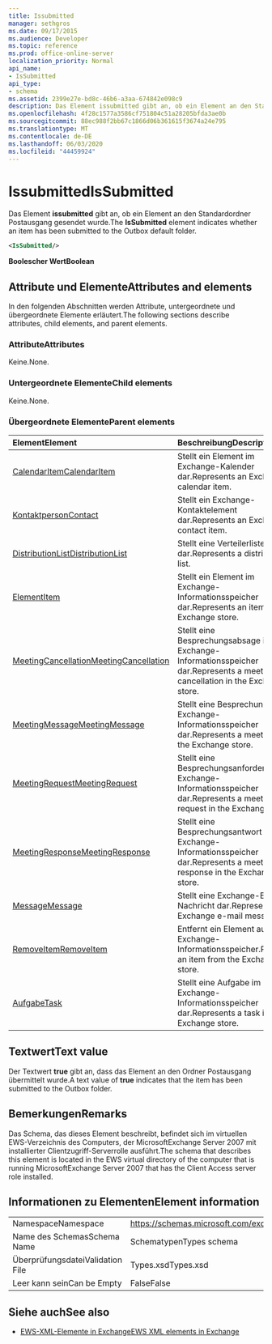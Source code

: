 ```yaml
---
title: Issubmitted
manager: sethgros
ms.date: 09/17/2015
ms.audience: Developer
ms.topic: reference
ms.prod: office-online-server
localization_priority: Normal
api_name:
- IsSubmitted
api_type:
- schema
ms.assetid: 2399e27e-bd8c-46b6-a3aa-674842e098c9
description: Das Element issubmitted gibt an, ob ein Element an den Standardordner Postausgang gesendet wurde.
ms.openlocfilehash: 4f28c1577a3586cf751804c51a28205bfda3ae0b
ms.sourcegitcommit: 88ec988f2bb67c1866d06b361615f3674a24e795
ms.translationtype: MT
ms.contentlocale: de-DE
ms.lasthandoff: 06/03/2020
ms.locfileid: "44459924"
---
```

# <a name="issubmitted"></a><span data-ttu-id="a7e12-103">Issubmitted</span><span class="sxs-lookup"><span data-stu-id="a7e12-103">IsSubmitted</span></span>

<span data-ttu-id="a7e12-104">Das Element **issubmitted** gibt an, ob ein Element an den Standardordner Postausgang gesendet wurde.</span><span class="sxs-lookup"><span data-stu-id="a7e12-104">The **IsSubmitted** element indicates whether an item has been submitted to the Outbox default folder.</span></span> 
  
```xml
<IsSubmitted/>
```

 <span data-ttu-id="a7e12-105">**Boolescher Wert**</span><span class="sxs-lookup"><span data-stu-id="a7e12-105">**Boolean**</span></span>
## <a name="attributes-and-elements"></a><span data-ttu-id="a7e12-106">Attribute und Elemente</span><span class="sxs-lookup"><span data-stu-id="a7e12-106">Attributes and elements</span></span>

<span data-ttu-id="a7e12-107">In den folgenden Abschnitten werden Attribute, untergeordnete und übergeordnete Elemente erläutert.</span><span class="sxs-lookup"><span data-stu-id="a7e12-107">The following sections describe attributes, child elements, and parent elements.</span></span>
  
### <a name="attributes"></a><span data-ttu-id="a7e12-108">Attribute</span><span class="sxs-lookup"><span data-stu-id="a7e12-108">Attributes</span></span>

<span data-ttu-id="a7e12-109">Keine.</span><span class="sxs-lookup"><span data-stu-id="a7e12-109">None.</span></span>
  
### <a name="child-elements"></a><span data-ttu-id="a7e12-110">Untergeordnete Elemente</span><span class="sxs-lookup"><span data-stu-id="a7e12-110">Child elements</span></span>

<span data-ttu-id="a7e12-111">Keine.</span><span class="sxs-lookup"><span data-stu-id="a7e12-111">None.</span></span>
  
### <a name="parent-elements"></a><span data-ttu-id="a7e12-112">Übergeordnete Elemente</span><span class="sxs-lookup"><span data-stu-id="a7e12-112">Parent elements</span></span>

|<span data-ttu-id="a7e12-113">**Element**</span><span class="sxs-lookup"><span data-stu-id="a7e12-113">**Element**</span></span>|<span data-ttu-id="a7e12-114">**Beschreibung**</span><span class="sxs-lookup"><span data-stu-id="a7e12-114">**Description**</span></span>|
|:-----|:-----|
|[<span data-ttu-id="a7e12-115">CalendarItem</span><span class="sxs-lookup"><span data-stu-id="a7e12-115">CalendarItem</span></span>](calendaritem.md) <br/> |<span data-ttu-id="a7e12-116">Stellt ein Element im Exchange-Kalender dar.</span><span class="sxs-lookup"><span data-stu-id="a7e12-116">Represents an Exchange calendar item.</span></span>  <br/> |
|[<span data-ttu-id="a7e12-117">Kontaktperson</span><span class="sxs-lookup"><span data-stu-id="a7e12-117">Contact</span></span>](contact.md) <br/> |<span data-ttu-id="a7e12-118">Stellt ein Exchange-Kontaktelement dar.</span><span class="sxs-lookup"><span data-stu-id="a7e12-118">Represents an Exchange contact item.</span></span>  <br/> |
|[<span data-ttu-id="a7e12-119">DistributionList</span><span class="sxs-lookup"><span data-stu-id="a7e12-119">DistributionList</span></span>](distributionlist.md) <br/> |<span data-ttu-id="a7e12-120">Stellt eine Verteilerliste dar.</span><span class="sxs-lookup"><span data-stu-id="a7e12-120">Represents a distribution list.</span></span>  <br/> |
|[<span data-ttu-id="a7e12-121">Element</span><span class="sxs-lookup"><span data-stu-id="a7e12-121">Item</span></span>](item.md) <br/> |<span data-ttu-id="a7e12-122">Stellt ein Element im Exchange-Informationsspeicher dar.</span><span class="sxs-lookup"><span data-stu-id="a7e12-122">Represents an item in the Exchange store.</span></span>  <br/> |
|[<span data-ttu-id="a7e12-123">MeetingCancellation</span><span class="sxs-lookup"><span data-stu-id="a7e12-123">MeetingCancellation</span></span>](meetingcancellation.md) <br/> |<span data-ttu-id="a7e12-124">Stellt eine Besprechungsabsage im Exchange-Informationsspeicher dar.</span><span class="sxs-lookup"><span data-stu-id="a7e12-124">Represents a meeting cancellation in the Exchange store.</span></span>  <br/> |
|[<span data-ttu-id="a7e12-125">MeetingMessage</span><span class="sxs-lookup"><span data-stu-id="a7e12-125">MeetingMessage</span></span>](meetingmessage.md) <br/> |<span data-ttu-id="a7e12-126">Stellt eine Besprechung im Exchange-Informationsspeicher dar.</span><span class="sxs-lookup"><span data-stu-id="a7e12-126">Represents a meeting in the Exchange store.</span></span>  <br/> |
|[<span data-ttu-id="a7e12-127">MeetingRequest</span><span class="sxs-lookup"><span data-stu-id="a7e12-127">MeetingRequest</span></span>](meetingrequest.md) <br/> |<span data-ttu-id="a7e12-128">Stellt eine Besprechungsanforderung im Exchange-Informationsspeicher dar.</span><span class="sxs-lookup"><span data-stu-id="a7e12-128">Represents a meeting request in the Exchange store.</span></span>  <br/> |
|[<span data-ttu-id="a7e12-129">MeetingResponse</span><span class="sxs-lookup"><span data-stu-id="a7e12-129">MeetingResponse</span></span>](meetingresponse.md) <br/> |<span data-ttu-id="a7e12-130">Stellt eine Besprechungsantwort im Exchange-Informationsspeicher dar.</span><span class="sxs-lookup"><span data-stu-id="a7e12-130">Represents a meeting response in the Exchange store.</span></span>  <br/> |
|[<span data-ttu-id="a7e12-131">Message</span><span class="sxs-lookup"><span data-stu-id="a7e12-131">Message</span></span>](message-ex15websvcsotherref.md) <br/> |<span data-ttu-id="a7e12-132">Stellt eine Exchange-E-Mail-Nachricht dar.</span><span class="sxs-lookup"><span data-stu-id="a7e12-132">Represents an Exchange e-mail message.</span></span>  <br/> |
|[<span data-ttu-id="a7e12-133">RemoveItem</span><span class="sxs-lookup"><span data-stu-id="a7e12-133">RemoveItem</span></span>](removeitem.md) <br/> |<span data-ttu-id="a7e12-134">Entfernt ein Element aus dem Exchange-Informationsspeicher.</span><span class="sxs-lookup"><span data-stu-id="a7e12-134">Removes an item from the Exchange store.</span></span>  <br/> |
|[<span data-ttu-id="a7e12-135">Aufgabe</span><span class="sxs-lookup"><span data-stu-id="a7e12-135">Task</span></span>](task.md) <br/> |<span data-ttu-id="a7e12-136">Stellt eine Aufgabe im Exchange-Informationsspeicher dar.</span><span class="sxs-lookup"><span data-stu-id="a7e12-136">Represents a task in the Exchange store.</span></span>  <br/> |
   
## <a name="text-value"></a><span data-ttu-id="a7e12-137">Textwert</span><span class="sxs-lookup"><span data-stu-id="a7e12-137">Text value</span></span>

<span data-ttu-id="a7e12-138">Der Textwert **true** gibt an, dass das Element an den Ordner Postausgang übermittelt wurde.</span><span class="sxs-lookup"><span data-stu-id="a7e12-138">A text value of **true** indicates that the item has been submitted to the Outbox folder.</span></span> 
  
## <a name="remarks"></a><span data-ttu-id="a7e12-139">Bemerkungen</span><span class="sxs-lookup"><span data-stu-id="a7e12-139">Remarks</span></span>

<span data-ttu-id="a7e12-140">Das Schema, das dieses Element beschreibt, befindet sich im virtuellen EWS-Verzeichnis des Computers, der MicrosoftExchange Server 2007 mit installierter Clientzugriff-Serverrolle ausführt.</span><span class="sxs-lookup"><span data-stu-id="a7e12-140">The schema that describes this element is located in the EWS virtual directory of the computer that is running MicrosoftExchange Server 2007 that has the Client Access server role installed.</span></span>
  
## <a name="element-information"></a><span data-ttu-id="a7e12-141">Informationen zu Elementen</span><span class="sxs-lookup"><span data-stu-id="a7e12-141">Element information</span></span>

|||
|:-----|:-----|
|<span data-ttu-id="a7e12-142">Namespace</span><span class="sxs-lookup"><span data-stu-id="a7e12-142">Namespace</span></span>  <br/> |https://schemas.microsoft.com/exchange/services/2006/types  <br/> |
|<span data-ttu-id="a7e12-143">Name des Schemas</span><span class="sxs-lookup"><span data-stu-id="a7e12-143">Schema Name</span></span>  <br/> |<span data-ttu-id="a7e12-144">Schematypen</span><span class="sxs-lookup"><span data-stu-id="a7e12-144">Types schema</span></span>  <br/> |
|<span data-ttu-id="a7e12-145">Überprüfungsdatei</span><span class="sxs-lookup"><span data-stu-id="a7e12-145">Validation File</span></span>  <br/> |<span data-ttu-id="a7e12-146">Types.xsd</span><span class="sxs-lookup"><span data-stu-id="a7e12-146">Types.xsd</span></span>  <br/> |
|<span data-ttu-id="a7e12-147">Leer kann sein</span><span class="sxs-lookup"><span data-stu-id="a7e12-147">Can be Empty</span></span>  <br/> |<span data-ttu-id="a7e12-148">False</span><span class="sxs-lookup"><span data-stu-id="a7e12-148">False</span></span>  <br/> |
   
## <a name="see-also"></a><span data-ttu-id="a7e12-149">Siehe auch</span><span class="sxs-lookup"><span data-stu-id="a7e12-149">See also</span></span>



- [<span data-ttu-id="a7e12-150">EWS-XML-Elemente in Exchange</span><span class="sxs-lookup"><span data-stu-id="a7e12-150">EWS XML elements in Exchange</span></span>](ews-xml-elements-in-exchange.md)

